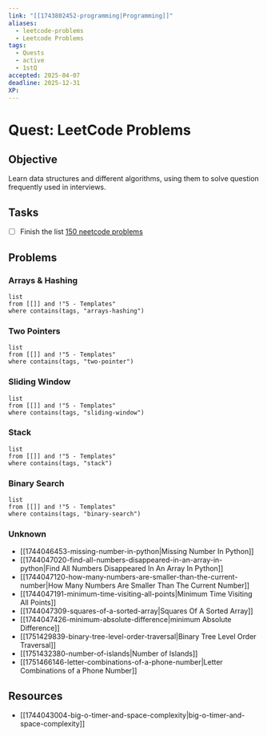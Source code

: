```yaml
---
link: "[[1743802452-programming|Programming]]"
aliases:
  - leetcode-problems
  - Leetcode Problems
tags:
  - Quests
  - active
  - 1stQ
accepted: 2025-04-07
deadline: 2025-12-31
XP:
---
```

# Quest: LeetCode Problems
## Objective
Learn data structures and different algorithms, using them to solve question frequently used in interviews.
## Tasks
- [ ] Finish the list [150 neetcode problems](https://neetcode.io/practice)
## Problems
### Arrays & Hashing
```dataview
list
from [[]] and !"5 - Templates"
where contains(tags, "arrays-hashing")
```
### Two Pointers
```dataview
list
from [[]] and !"5 - Templates"
where contains(tags, "two-pointer")
```
### Sliding Window
```dataview
list
from [[]] and !"5 - Templates"
where contains(tags, "sliding-window")
```
### Stack
```dataview
list
from [[]] and !"5 - Templates"
where contains(tags, "stack")
```
### Binary Search

```dataview
list
from [[]] and !"5 - Templates"
where contains(tags, "binary-search")
```
### Unknown
- [[1744046453-missing-number-in-python|Missing Number In Python]]
- [[1744047020-find-all-numbers-disappeared-in-an-array-in-python|Find All Numbers Disappeared In An Array In Python]]
- [[1744047120-how-many-numbers-are-smaller-than-the-current-number|How Many Numbers Are Smaller Than The Current Number]]
- [[1744047191-minimum-time-visiting-all-points|Minimum Time Visiting All Points]]
- [[1744047309-squares-of-a-sorted-array|Squares Of A Sorted Array]]
- [[1744047426-minimum-absolute-difference|minimum Absolute Difference]]
- [[1751429839-binary-tree-level-order-traversal|Binary Tree Level Order Traversal]]
- [[1751432380-number-of-islands|Number of Islands]]
- [[1751466146-letter-combinations-of-a-phone-number|Letter Combinations of a Phone Number]]




## Resources
- [[1744043004-big-o-timer-and-space-complexity|big-o-timer-and-space-complexity]]
